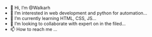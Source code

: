 - 👋 Hi, I’m @Walkarh
- 👀 I’m interested in web development and python for automation...
- 🌱 I’m currently learning HTML, CSS, JS...
- 💞️ I’m looking to collaborate with expert on in the filed...
- 📫 How to reach me ...

<!---
Walkarh/Walkarh is a ✨ special ✨ repository because its `README.md` (this file) appears on your GitHub profile.
You can click the Preview link to take a look at your changes.
--->
